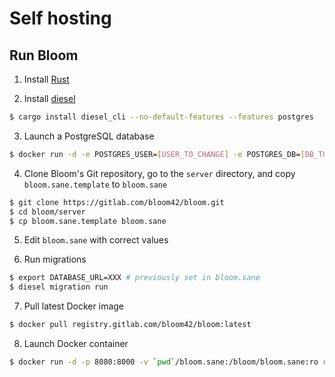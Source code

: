 # Self hosting


## Run Bloom

1. Install [Rust](https://rustup.rs/)

2. Install [diesel](http://diesel.rs/)
```sh
$ cargo install diesel_cli --no-default-features --features postgres
```

3. Launch a PostgreSQL database
```sh
$ docker run -d -e POSTGRES_USER=[USER_TO_CHANGE] -e POSTGRES_DB=[DB_TO_CHANGE] -e POSTGRES_PASSWORD=[PASSWORD_TO_CHANGE] -p 5432:5432 postgres:11
```

4. Clone Bloom's Git repository, go to the `server` directory, and copy `bloom.sane.template` to `bloom.sane`
```sh
$ git clone https://gitlab.com/bloom42/bloom.git
$ cd bloom/server
$ cp bloom.sane.template bloom.sane
```

5. Edit `bloom.sane` with correct values

6. Run migrations
```sh
$ export DATABASE_URL=XXX # previously set in bloom.sane
$ diesel migration run
```

7. Pull latest Docker image
```sh
$ docker pull registry.gitlab.com/bloom42/bloom:latest
```

8. Launch Docker container
```sh
$ docker run -d -p 8080:8000 -v `pwd`/bloom.sane:/bloom/bloom.sane:ro registry.gitlab.com/bloom42/bloom:latest
```
